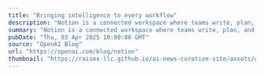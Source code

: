 ```yaml
---
title: "Bringing intelligence to every workflow"
description: "Notion is a connected workspace where teams write, plan, and organize everything from meeting notes to product roadmaps. Today, it’s also a deeply AI-powered platform, used by millions to summarize content, generate writing, and ask questions in natural language across their entire workspace."
summary: "Notion is a connected workspace where teams write, plan, and organize everything from meeting notes to product roadmaps. Today, it’s also a deeply AI-powered platform, used by millions to summarize content, generate writing, and ask questions in natural language across their entire workspace."
pubDate: "Thu, 03 Apr 2025 10:00:00 GMT"
source: "OpenAI Blog"
url: "https://openai.com/blog/notion"
thumbnail: "https://raisex-llc.github.io/ai-news-curation-site/assets/openai_logo.png"
---
```


